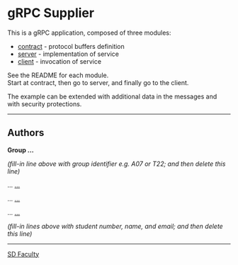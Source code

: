# gRPC Supplier

This is a gRPC application, composed of three modules:
- [contract](contract/) - protocol buffers definition
- [server](server/) - implementation of service
- [client](client/) - invocation of service

See the README for each module.  
Start at contract, then go to server, and finally go to the client.

The example can be extended with additional data in the messages and with security protections.

----

## Authors

**Group ...**

*(fill-in line above with group identifier e.g. A07 or T22; and then delete this line)*

... [...](mailto:...@tecnico.ulisboa.pt)

... [...](mailto:...@tecnico.ulisboa.pt)

... [...](mailto:...@tecnico.ulisboa.pt)

*(fill-in lines above with student number, name, and email; and then delete this line)*

----

[SD Faculty](mailto:leic-sod@disciplinas.tecnico.ulisboa.pt)
